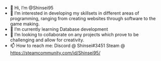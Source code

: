 - 👋 Hi, I’m @Shinsei95
- 👀 I’m interested in developing my skillsets in different areas of programming, ranging from creating websites through software to the game making.
- 🌱 I’m currently learning Database development
- 💞️ I’m looking to collaborate on any projects which prove to be challenging and allow for creativity.
- 📫 How to reach me: Discord @ Shinsei#3451 Steam @ https://steamcommunity.com/id/Shinsei95/

<!---
Shinsei95/Shinsei95 is a ✨ special ✨ repository because its `README.md` (this file) appears on your GitHub profile.
You can click the Preview link to take a look at your changes.
--->
